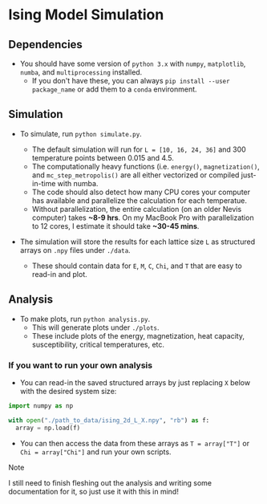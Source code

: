 # Ising Model Simulation
## Dependencies
* You should have some version of `python 3.x` with `numpy`, `matplotlib`, `numba`, and `multiprocessing` installed.
  * If you don't have these, you can always `pip install --user package_name` or add them to a `conda` environment.
  
## Simulation
* To simulate, run `python simulate.py`.
  * The default simulation will run for `L = [10, 16, 24, 36]` and 300 temperature points between 0.015 and 4.5.
  * The computationally heavy functions (i.e. `energy()`, `magnetization()`, and `mc_step_metropolis()` are all either vectorized or compiled just-in-time with numba.
  * The code should also detect how many CPU cores your computer has available and parallelize the calculation for each temperatue.
  * Without parallelization, the entire calculation (on an older Nevis computer) takes **~8-9 hrs**. On my MacBook Pro with parallelization to 12 cores, I estimate it should take **~30-45 mins**.
 
* The simulation will store the results for each lattice size `L` as structured arrays on `.npy` files under `./data`.
  * These should contain data for `E`, `M`, `C`, `Chi`, and `T` that are easy to read-in and plot.

## Analysis
* To make plots, run `python analysis.py`.
  * This will generate plots under `./plots`.
  * These include plots of the energy, magnetization, heat capacity, susceptibility, critical temperatures, etc.

### If you want to run your own analysis
* You can read-in the saved structured arrays by just replacing `X` below with the desired system size:
```Python
import numpy as np

with open("./path_to_data/ising_2d_L_X.npy", "rb") as f:
  array = np.load(f)
```
* You can then access the data from these arrays as `T = array["T"]` or `Chi = array["Chi"]` and run your own scripts.

> [!NOTE]
> I still need to finish fleshing out the analysis and writing some documentation for it, so just use it with this in mind!

